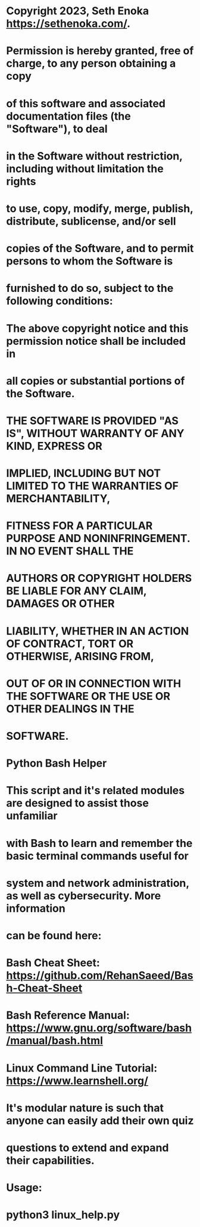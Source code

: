 # Copyright 2023, Seth Enoka <https://sethenoka.com/>.
#
# Permission is hereby granted, free of charge, to any person obtaining a copy
# of this software and associated documentation files (the "Software"), to deal
# in the Software without restriction, including without limitation the rights
# to use, copy, modify, merge, publish, distribute, sublicense, and/or sell
# copies of the Software, and to permit persons to whom the Software is
# furnished to do so, subject to the following conditions:
#
# The above copyright notice and this permission notice shall be included in
# all copies or substantial portions of the Software.
#
# THE SOFTWARE IS PROVIDED "AS IS", WITHOUT WARRANTY OF ANY KIND, EXPRESS OR
# IMPLIED, INCLUDING BUT NOT LIMITED TO THE WARRANTIES OF MERCHANTABILITY,
# FITNESS FOR A PARTICULAR PURPOSE AND NONINFRINGEMENT. IN NO EVENT SHALL THE
# AUTHORS OR COPYRIGHT HOLDERS BE LIABLE FOR ANY CLAIM, DAMAGES OR OTHER
# LIABILITY, WHETHER IN AN ACTION OF CONTRACT, TORT OR OTHERWISE, ARISING FROM,
# OUT OF OR IN CONNECTION WITH THE SOFTWARE OR THE USE OR OTHER DEALINGS IN THE
# SOFTWARE.
#
# Python Bash Helper
#
# This script and it's related modules are designed to assist those unfamiliar
# with Bash to learn and remember the basic terminal commands useful for 
# system and network administration, as well as cybersecurity. More information
# can be found here:
#
# Bash Cheat Sheet: https://github.com/RehanSaeed/Bash-Cheat-Sheet
# Bash Reference Manual: https://www.gnu.org/software/bash/manual/bash.html
# Linux Command Line Tutorial: https://www.learnshell.org/
# 
# It's modular nature is such that anyone can easily add their own quiz
# questions to extend and expand their capabilities.
#
# Usage:
#   python3 linux_help.py